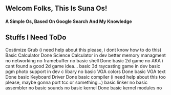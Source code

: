 <h2>Welcom Folks, This Is Suna Os!</h2>
<h4>A Simple Os, Based On Google Search And My Knowledge</h4>
<h2>Stuffs I Need ToDo</h2>
Costimize Grub (i need help about this please, i dont know how to do this)<br>
Basic Calculator Done
Science Calculator in dev
better memory managment no
networking no
framebuffer no
basic shell Done
basic 2d game no AKA i cant found a good 2d game idea...
basic 3d raycasting game in dev
basic pgm photo support in dev
c libary no
basic VGA colors Done
basic VGA text Done
basic Keyboard Driver Done
basic compiler (i need help about this too please, maybe gonna port tcc or something...)
basic linker no
basic assembler no
basic sounds no
basic kernel Done
basic kernel modules no
                                                                                                                                                           

